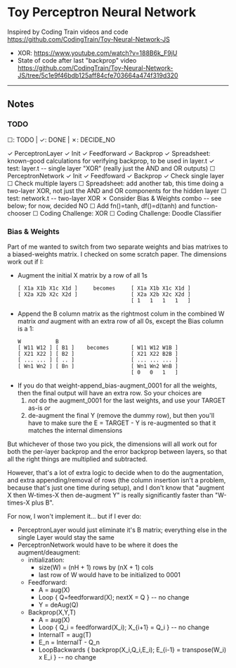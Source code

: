 # Toy Perceptron Neural Network

Inspired by Coding Train videos and code
<https://github.com/CodingTrain/Toy-Neural-Network-JS>
- XOR: <https://www.youtube.com/watch?v=188B6k_F9jU>
- State of code after last "backprop" video <https://github.com/CodingTrain/Toy-Neural-Network-JS/tree/5c1e9f46bdb125aff84cfe703664a474f319d320>

------------------------------

## Notes ##

### TODO

☐: TODO | ✓: DONE | ✗: DECIDE_NO

✓ PerceptronLayer
    ✓ Init
    ✓ Feedforward
    ✓ Backprop
    ✓ Spreadsheet: known-good calculations for verifying backprop, to be used in layer.t
    ✓ test: layer.t -- single layer "XOR" (really just the AND and OR outputs)
☐ PerceptronNetwork
    ✓ Init
    ✓ Feedfoward
    ✓ Backprop
    ✓ Check single layer
    ☐ Check multiple layers
    ☐ Spreadsheet: add another tab, this time doing a two-layer XOR, not just the AND and OR components for the hidden layer
    ☐ test: network.t -- two-layer XOR
✗ Consider Bias & Weights combo -- see below; for now, decided NO
☐ Add fn()=tanh, df()=d(tanh) and function-chooser
☐ Coding Challenge: XOR
☐ Coding Challenge: Doodle Classifier



### Bias & Weights

Part of me wanted to switch from two separate weights and bias matrixes to a biased-weights matrix.
I checked on some scratch paper.  The dimensions work out if I:
- Augment the initial X matrix by a row of all 1s
    ```
    [ X1a X1b X1c X1d ]     becomes     [ X1a X1b X1c X1d ]
    [ X2a X2b X2c X2d ]                 [ X2a X2b X2c X2d ]
                                        [ 1   1   1   1   ]
    ```
- Append the B column matrix as the rightmost colum in the combined W matrix
  _and_ augment with an extra row of all 0s, except the Bias column is a 1:
    ```
    W           B
    [ W11 W12 ] [ B1 ]    becomes       [ W11 W12 W1B ]
    [ X21 X22 ] [ B2 ]                  [ X21 X22 B2B ]
    [ ... ... ] [ .. ]                  [ ... ... ... ]
    [ Wn1 Wn2 ] [ Bn ]                  [ Wn1 Wn2 WnB ]
                                        [ 0   0   1   ]
    ```
- If you do that weight-append_bias-augment_0001 for all the weights,
  then the final output will have an extra row.  So your choices are
  1. _not_ do the augment_0001 for the last weights,
     and use your TARGET as-is
  _or_
  2. de-augment the final Y (remove the dummy row),
     but then you'll have to make sure the E = TARGET - Y
     is re-augmented so that it matches the internal dimensions

But whichever of those two you pick, the dimensions will all work out
for both the per-layer backprop and the error backprop between layers,
so that all the right things are multiplied and subtracted.

However, that's a lot of extra logic to decide when to do the augmentation,
and extra appending/removal of rows (the column insertion isn't a problem,
because that's just one time during setup), and I don't know that
"augment X then W-times-X then de-augment Y" is really significantly faster
than "W-times-X plus B".

For now, I won't implement it... but if I ever do:
- PerceptronLayer would just eliminate it's B matrix; everything else
  in the single Layer would stay the same
- PerceptronNetwork would have to be where it does the augment/deaugment:
  - initialization:
    - size(W) = (nH + 1) rows by (nX + 1) cols
    - last row of W would have to be initialized to 0001
  - Feedforward:
    - A = aug(X)
    - Loop { Q=feedforward(X); nextX = Q } -- no change
    - Y = deAug(Q)
  - Backprop(X,Y,T)
    - A = aug(X)
    - Loop { Q_i = feedforward(X_i); X_{i+1} = Q_i } -- no change
    - InternalT = aug(T)
    - E_n = InternalT - Q_n
    - LoopBackwards { backprop(X_i,Q_i,E_i); E_{i-1} = transpose(W_i) x E_i } -- no change

